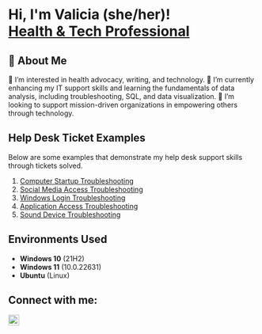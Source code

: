 <h1>Hi, I'm Valicia (she/her)! <br/><a href="https://www.linkedin.com/in/vbfrance/">Health & Tech Professional</a></h1>

<h2>👋 About Me</h2>
👀 I’m interested in health advocacy, writing, and technology. 🌱 I’m currently enhancing my IT support skills and learning the fundamentals of data analysis, including troubleshooting, SQL, and data visualization. 💞️ I’m looking to support mission-driven organizations in empowering others through technology.
<br />

<h2>Help Desk Ticket Examples</h2>
Below are some examples that demonstrate my help desk support skills through tickets solved.

1. [Computer Startup Troubleshooting](./Ticket%20%231002%20-%20The%20computer%20will%20not%20turn%20on.docx) 
2. [Social Media Access Troubleshooting](./Ticket%20%231003%20-%20Facebook%20is%20gone.docx)
3. [Windows Login Troubleshooting](./Ticket%20%231004%20-%20Windows%20login%20issue.docx)
4. [Application Access Troubleshooting](./Ticket%20%231005%20-%20Skype%20is%20not%20working.docx)
5. [Sound Device Troubleshooting](/Ticket%20%231007%20-%20No%20sound.docx)

<h2>Environments Used </h2>

- <b>Windows 10</b> (21H2)
- <b>Windows 11</b> (10.0.22631)
- <b>Ubuntu</b> (Linux)

<h2>Connect with me:</h2>

[<img align="left" alt="JoshMadakor | LinkedIn" width="22px" src="https://cdn.jsdelivr.net/npm/simple-icons@v3/icons/linkedin.svg" />][linkedin]

[linkedin]: https://linkedin.com/in/vbfrance

<!--
 ```diff
- text in red
+ text in green
! text in orange
# text in gray
@@ text in purple (and bold)@@
```
--!>

<!--
**vbfrance/vbrance** is a ✨ _special_ ✨ repository because its `README.md` (this file) appears on your GitHub profile.

Here are some ideas to get you started:

- 🔭 I’m currently working on ...
- 🌱 I’m currently learning ...
- 👯 I’m looking to collaborate on ...
- 🤔 I’m looking for help with ...
- 💬 Ask me about ...
- 📫 How to reach me: ...
- 😄 Pronouns: ...
- ⚡ Fun fact: ...
-->
